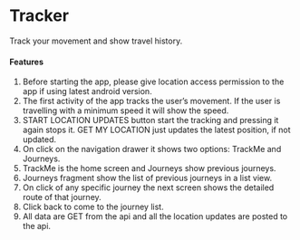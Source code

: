 # Tracker
Track your movement and show travel history.

<h4>Features</h4>

1. Before starting the app, please give location access permission to the app if using latest android version.<br>
2. The first activity of the app tracks the user’s movement. If the user is travelling with a minimum speed it will show the speed.<br>
3. START LOCATION UPDATES button start the tracking and pressing it again stops it. GET MY LOCATION just updates the latest position, if not updated.<br>
4. On click on the navigation drawer it shows two options: TrackMe and Journeys.<br>
5. TrackMe is the home screen and Journeys show previous journeys.<br>
6. Journeys fragment show the list of previous journeys in a list view.<br>
7. On click of any specific journey the next screen shows the detailed route of that journey.<br>
8. Click back to come to the journey list.<br>
9. All data are GET from the api and all the location updates are posted to the api.<br>


